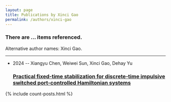 ```yaml
---
layout: page
title: Publications by Xinci Gao
permalink: /authors/xinci-gao
---
```


<h3 id="number-posts">There are ... items referenced.</h3>
<p id='info-authors'>Alternative author names: Xinci Gao.</p>
<hr />
<ul class="post-list">
<li><span class='post-meta'>2024 -- Xiangyu Chen, Weiwei Sun, Xinci Gao, Dehay Yu</span><h3><a class='post-link' href="{{ site.baseurl }}/practical-fixed-time-stabilization-for-discrete-time-impulsive-switched-port-controlled-hamiltonian-systems">Practical fixed-time stabilization for discrete-time impulsive switched port-controlled Hamiltonian systems</a></h3></li>

</ul>
{% include count-posts.html %}
